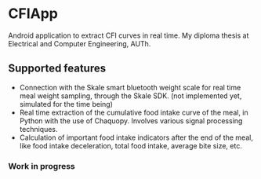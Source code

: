 # CFIApp
 Android application to extract CFI curves in real time. My diploma thesis at Electrical and Computer Engineering, AUTh.
 
 ## Supported features
 - Connection with the Skale smart bluetooth weight scale for real time meal weight sampling, through the Skale SDK. (not implemented yet, simulated for the time being)
 - Real time extraction of the cumulative food intake curve of the meal, in Python with the use of Chaquopy. Involves various signal processing techniques.
 - Calculation of important food intake indicators after the end of the meal, like food intake deceleration, total food intake, average bite size, etc.

### Work in progress
